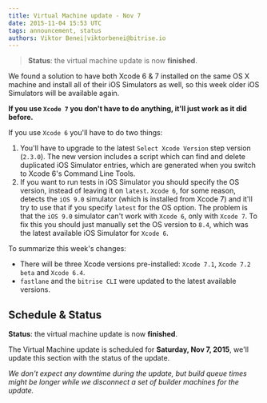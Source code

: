 ```yaml
---
title: Virtual Machine update - Nov 7
date: 2015-11-04 15:53 UTC
tags: announcement, status
authors: Viktor Benei|viktorbenei@bitrise.io
---
```


> **Status**: the virtual machine update is now **finished**.

We found a solution to have both Xcode 6 & 7 installed on the same OS X machine
and install all of their iOS Simulators as well, so this week
older iOS Simulators will be available again.

**If you use `Xcode 7` you don't have to do anything, it'll just work
as it did before.**

If you use `Xcode 6` you'll have to do two things:

1. You'll have to upgrade to the latest `Select Xcode Version` step version (`2.3.0`). The new version includes a script which can find and delete duplicated iOS Simulator entries, which are generated when you switch to Xcode 6's Command Line Tools.
2. If you want to run tests in iOS Simulator you should specify the OS version, instead of leaving it on `latest`. `Xcode 6`, for some reason, detects the `iOS 9.0` simulator (which is installed from Xcode 7) and it'll try to use that if you specify `latest` for the OS option. The problem is that the `iOS 9.0` simulator can't work with `Xcode 6`, only with `Xcode 7`. To fix this you should just manually set the OS version to `8.4`, which was the latest available iOS Simulator for `Xcode 6`.

To summarize this week's changes:

* There will be three Xcode versions pre-installed: `Xcode 7.1`, `Xcode 7.2 beta` and `Xcode 6.4`.
* `fastlane` and the `bitrise CLI` were updated to the latest available versions.


## Schedule & Status

**Status**: the virtual machine update is now **finished**.

The Virtual Machine update is scheduled for **Saturday, Nov 7, 2015**,
we'll update this section with the status of the update.

*We don't expect any downtime during the update, but build queue
times might be longer while we disconnect a set of
builder machines for the update.*

